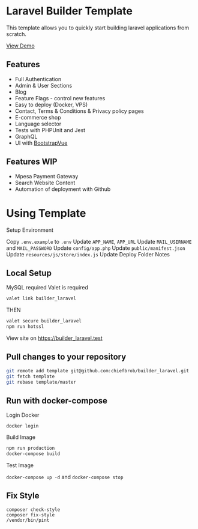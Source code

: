 # Laravel Builder Template

This template allows you to quickly start building laravel applications from scratch.

[View Demo](https://builder-laravel.on.chiefbrob.info)

## Features

- Full Authentication
- Admin & User Sections
- Blog
- Feature Flags - control new features
- Easy to deploy (Docker, VPS)
- Contact, Terms & Conditions & Privacy policy pages
- E-commerce shop
- Language selector
- Tests with PHPUnit and Jest
- GraphQL
- UI with [BootstrapVue](https://bootstrap-vue.org/)

## Features WIP

- Mpesa Payment Gateway
- Search Website Content
- Automation of deployment with Github

# Using Template

Setup Environment

Copy `.env.example` to `.env`
Update `APP_NAME`, `APP_URL`
Update `MAIL_USERNAME` and `MAIL_PASSWORD`
Update `config/app.php`
Update `public/manifest.json`
Update `resources/js/store/index.js`
Update Deploy Folder Notes

## Local Setup

MySQL required
Valet is required

```bash
valet link builder_laravel
```

THEN

```bash
valet secure builder_laravel
npm run hotssl
```

View site on https://builder_laravel.test

## Pull changes to your repository

```bash
git remote add template git@github.com:chiefbrob/builder_laravel.git
git fetch template
git rebase template/master
```

## Run with docker-compose

Login Docker

`docker login`

Build Image

```bash
npm run production
docker-compose build
```

Test Image

`docker-compose up -d` and `docker-compose stop`

## Fix Style

```
composer check-style
composer fix-style
/vendor/bin/pint
```
